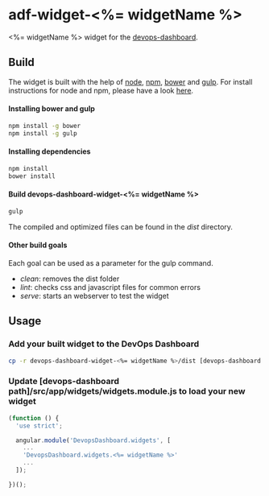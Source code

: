 # adf-widget-<%= widgetName %>

<%= widgetName %> widget for the [devops-dashboard](https://stash.secure.root9b.com/projects/DEV/repos/devops-dashboard).

## Build

The widget is built with the help of [node](https://nodejs.org/), [npm](https://www.npmjs.com/), [bower](http://bower.io/) and [gulp](http://gulpjs.com/). For install instructions for node and npm, please have a look [here](https://docs.npmjs.com/getting-started/installing-node).

#### Installing bower and gulp

```bash
npm install -g bower
npm install -g gulp
```

#### Installing dependencies

```bash
npm install
bower install
```

#### Build devops-dashboard-widget-<%= widgetName %>

```bash
gulp
```

The compiled and optimized files can be found in the *dist* directory.

#### Other build goals

Each goal can be used as a parameter for the gulp command.

* *clean*: removes the dist folder
* *lint*: checks css and javascript files for common errors
* *serve*: starts an webserver to test the widget

## Usage

### Add your built widget to the DevOps Dashboard
```bash
cp -r devops-dashboard-widget-<%= widgetName %>/dist [devops-dashboard path]/src/app/widgets/devops-dashboard-widget-<%= widgetName %>
```

### Update [devops-dashboard path]/src/app/widgets/widgets.module.js to load your new widget
```javascript
(function () {
  'use strict';

  angular.module('DevopsDashboard.widgets', [
    ...
    'DevopsDashboard.widgets.<%= widgetName %>'
    ...
  ]);

})();
```
